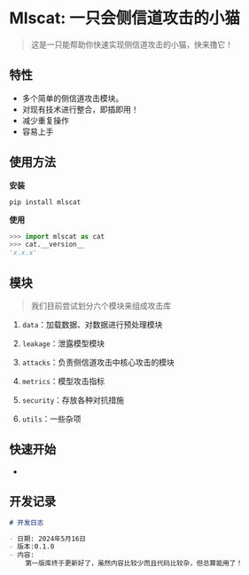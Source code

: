# Mlscat: 一只会侧信道攻击的小猫

>    这是一只能帮助你快速实现侧信道攻击的小猫，快来撸它！

## 特性

* 多个简单的侧信道攻击模块。
* 对现有技术进行整合，即插即用！
* 减少重复操作
* 容易上手

## 使用方法

**安装**

~~~shell
pip install mlscat
~~~

**使用**

```python
>>> import mlscat as cat
>>> cat.__version__
'x.x.x'
```

## 模块

>   我们目前尝试划分六个模块来组成攻击库

1.   `data`：加载数据、对数据进行预处理模块
2.   `leakage`：泄露模型模块

3.   `attacks`：负责侧信道攻击中核心攻击的模块
4.   `metrics`：模型攻击指标
5.   `security`：存放各种对抗措施
6.   `utils`：一些杂项

## 快速开始

*   [](#CPA（相关能量分析攻击）)

## 开发记录

~~~markdown
# 开发日志

- 日期: 2024年5月16日
- 版本:0.1.0
- 内容:
	第一版库终于更新好了，虽然内容比较少而且代码比较杂，但总算能用了！
~~~



